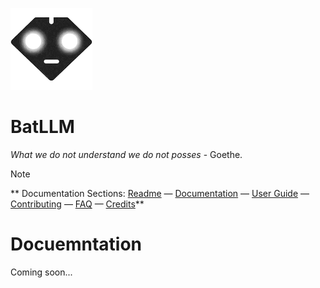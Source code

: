 ![BatLLM's logo](./images/logo-small.png)


# BatLLM
*What we do not understand we do not posses* - Goethe.

> [!NOTE]
> ** Documentation Sections:
> [Readme](README.md)  &mdash;  [Documentation](DOCUMENTATION.md)  &mdash; [User Guide](USER_GUIDE.md)  &mdash; [Contributing](CONTRIBUTING.md)  &mdash; [FAQ](FAQ.md)  &mdash; [Credits](CREDITS.md)** 

# Docuemntation

Coming soon...




